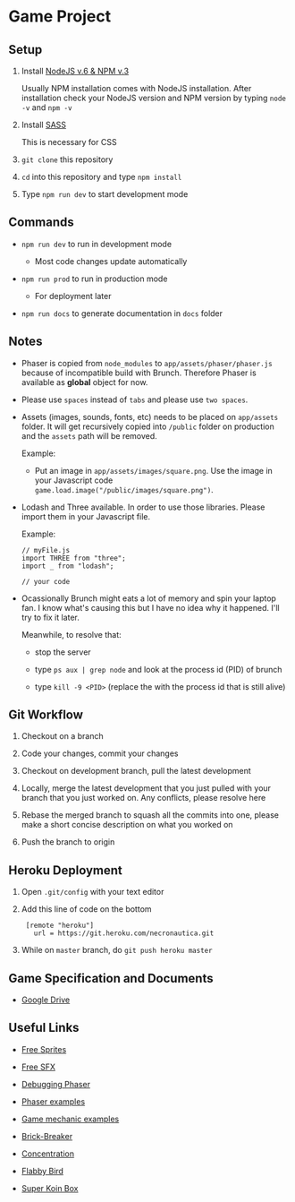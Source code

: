 # Game Project

## Setup

1. Install [NodeJS v.6 & NPM v.3](https://nodejs.org/en/)

   Usually NPM installation comes with NodeJS installation. After installation check your NodeJS version and NPM version by typing `node -v` and `npm -v`

3. Install [SASS](http://sass-lang.com/)

   This is necessary for CSS

4. `git clone` this repository 

5. `cd` into this repository and type `npm install`

6. Type `npm run dev` to start development mode

## Commands

* `npm run dev` to run in development mode

  * Most code changes update automatically

* `npm run prod` to run in production mode

  * For deployment later

* `npm run docs` to generate documentation in `docs` folder

## Notes

* Phaser is copied from `node_modules` to `app/assets/phaser/phaser.js` because of incompatible build with Brunch. Therefore Phaser is available as __global__ object for now.

* Please use `spaces` instead of `tabs` and please use `two spaces`.

* Assets (images, sounds, fonts, etc) needs to be placed on `app/assets` folder. It will get recursively copied into `/public` folder on production and the `assets` path will be removed.

  Example:
  
  * Put an image in `app/assets/images/square.png`. Use the image in your Javascript code `game.load.image("/public/images/square.png")`.

* Lodash and Three available. In order to use those libraries. Please import them in your Javascript file.

  Example:

  ```
  // myFile.js
  import THREE from "three";
  import _ from "lodash";

  // your code
  ```

* Ocassionally Brunch might eats a lot of memory and spin your laptop fan. I know what's causing this but I have no idea why it happened. I'll try to fix it later. 

  Meanwhile, to resolve that:

  * stop the server

  * type `ps aux | grep node` and look at the process id (PID) of brunch

  * type `kill -9 <PID>` (replace the <PID> with the process id that is still alive)

## Git Workflow

1. Checkout on a branch

2. Code your changes, commit your changes

3. Checkout on development branch, pull the latest development

4. Locally, merge the latest development that you just pulled with your branch that you just worked on. Any conflicts, please resolve here

5. Rebase the merged branch to squash all the commits into one, please make a short concise description on what you worked on

5. Push the branch to origin

## Heroku Deployment

1. Open `.git/config` with your text editor

2. Add this line of code on the bottom

   ```
    [remote "heroku"]
      url = https://git.heroku.com/necronautica.git
   ```
3. While on `master` branch, do `git push heroku master`

## Game Specification and Documents

* [Google Drive](https://drive.google.com/open?id=0B24JiL-7j6eeLXZHMmRWWVNKczg)

## Useful Links

* [Free Sprites](http://opengameart.org/)

* [Free SFX](http://www.bfxr.net/)

* [Debugging Phaser](https://gamedevacademy.org/how-to-debug-phaser-games/)

* [Phaser examples](http://phaser.io/examples)

* [Game mechanic examples](http://gamemechanicexplorer.com/)

* [Brick-Breaker](https://github.com/christiansakai/brick_breaker)

* [Concentration](https://github.com/christiansakai/concentration)

* [Flabby Bird](https://github.com/christiansakai/flabby_bird)

* [Super Koin Box](https://github.com/christiansakai/super_koin_box)
